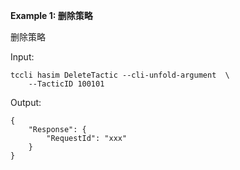 **Example 1: 删除策略**

删除策略

Input: 

```
tccli hasim DeleteTactic --cli-unfold-argument  \
    --TacticID 100101
```

Output: 
```
{
    "Response": {
        "RequestId": "xxx"
    }
}
```

